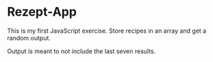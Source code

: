 # Rezept-App
 
This is my first JavaScript exercise.
Store recipes in an array and get a random output.

Output is meant to not include the last seven results.